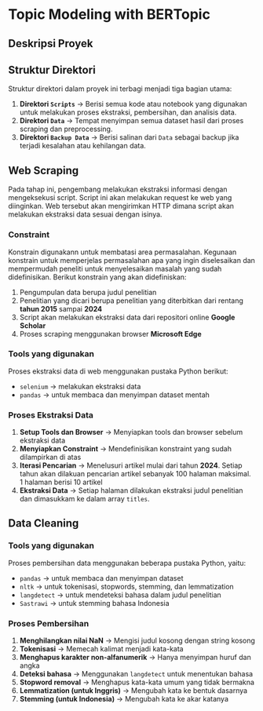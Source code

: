 # Topic Modeling with BERTopic

## Deskripsi Proyek

## Struktur Direktori
Struktur direktori dalam proyek ini terbagi menjadi tiga bagian utama:
1. **Direktori `Scripts`** → Berisi semua kode atau notebook yang digunakan untuk melakukan proses ekstraksi, pembersihan, dan analisis data.
2. **Direktori `Data`** → Tempat menyimpan semua dataset hasil dari proses scraping dan preprocessing.
3. **Direktori `Backup Data`** → Berisi salinan dari `Data` sebagai backup jika terjadi kesalahan atau kehilangan data.


## Web Scraping
Pada tahap ini, pengembang melakukan ekstraksi informasi dengan mengeksekusi script. Script ini akan melakukan request ke web yang diinginkan. Web tersebut akan mengirimkan HTTP dimana script akan melakukan ekstraksi data sesuai dengan isinya.
### Constraint
Konstrain digunakann untuk membatasi area permasalahan. Kegunaan konstrain untuk memperjelas permasalahan apa yang ingin diselesaikan dan mempermudah peneliti untuk menyelesaikan masalah yang sudah didefinisikan. Berikut konstrain yang akan didefiniskan:
1. Pengumpulan data berupa judul penelitian
2. Penelitian yang dicari berupa penelitian yang diterbitkan dari rentang **tahun 2015** sampai **2024**
3. Script akan melakukan ekstraksi data dari repositori online **Google Scholar**
4. Proses scraping menggunakan browser **Microsoft Edge**
### Tools yang digunakan
Proses ekstraksi data di web menggunakan pustaka Python berikut:
- `selenium` → melakukan ekstraksi data 
- `pandas` → untuk membaca dan menyimpan dataset mentah  
### Proses Ekstraksi Data
1. **Setup Tools dan Browser** → Menyiapkan tools dan browser sebelum ekstraksi data
2. **Menyiapkan Constraint** → Mendefinisikan konstraint yang sudah dilampirkan di atas
3. **Iterasi Pencarian** → Menelusuri artikel mulai dari tahun **2024**. Setiap tahun akan dilakuan pencarian artikel sebanyak 100 halaman maksimal. 1 halaman berisi 10 artikel
4. **Ekstraksi Data** → Setiap halaman dilakukan ekstraksi judul penelitian dan dimasukkam ke dalam array `titles`.

## Data Cleaning
### Tools yang digunakan
Proses pembersihan data menggunakan beberapa pustaka Python, yaitu:  
- `pandas` → untuk membaca dan menyimpan dataset  
- `nltk` → untuk tokenisasi, stopwords, stemming, dan lemmatization  
- `langdetect` → untuk mendeteksi bahasa dalam judul penelitian  
- `Sastrawi` → untuk stemming bahasa Indonesia
### Proses Pembersihan
1. **Menghilangkan nilai NaN** → Mengisi judul kosong dengan string kosong  
2. **Tokenisasi** → Memecah kalimat menjadi kata-kata  
3. **Menghapus karakter non-alfanumerik** → Hanya menyimpan huruf dan angka  
4. **Deteksi bahasa** → Menggunakan `langdetect` untuk menentukan bahasa  
5. **Stopword removal** → Menghapus kata-kata umum yang tidak bermakna  
6. **Lemmatization (untuk Inggris)** → Mengubah kata ke bentuk dasarnya  
7. **Stemming (untuk Indonesia)** → Mengubah kata ke akar katanya  

